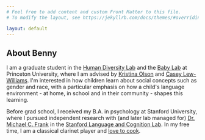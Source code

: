 ```yaml
---
# Feel free to add content and custom Front Matter to this file.
# To modify the layout, see https://jekyllrb.com/docs/themes/#overriding-theme-defaults

layout: default
---
```


## About Benny
I am a graduate student in the [Human Diversity Lab](http://depts.washington.edu/scdlab/about-us/) and the [Baby Lab](https://babylab.princeton.edu/) at Princeton University, where I am advised by [Kristina Olson](https://psych.princeton.edu/person/kristina-olson) and [Casey Lew-Williams](https://psych.princeton.edu/person/casey-lew-williams). I'm interested in how children learn about social concepts such as gender and race, with a particular emphasis on how a child's language environment - at home, in school and in their community - shapes this learning.

Before grad school, I received my B.A. in psychology at Stanford University, where I pursued independent research with (and later lab managed for) [Dr. Michael C. Frank](https://web.stanford.edu/~mcfrank/) in the [Stanford Language and Cognition Lab](http://langcog.stanford.edu). In my free time, I am a classical clarinet player and [love to cook](https://www.instagram.com/bennyd_eats/). 
